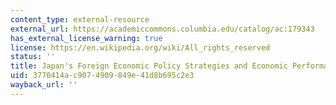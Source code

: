 ```yaml
---
content_type: external-resource
external_url: https://academiccommons.columbia.edu/catalog/ac:179343
has_external_license_warning: true
license: https://en.wikipedia.org/wiki/All_rights_reserved
status: ''
title: Japan's Foreign Economic Policy Strategies and Economic Performance
uid: 3770414a-c907-4909-849e-41d8b695c2e3
wayback_url: ''
---
```

